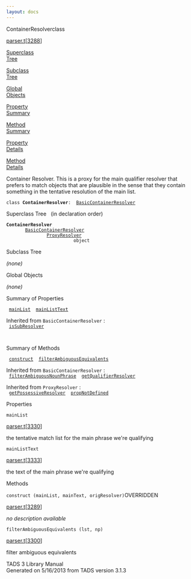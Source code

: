 ```yaml
---
layout: docs
---
```

<span class="title">ContainerResolver</span><span class="type">class</span>

[parser.t](../file/parser.t.html)\[[3288](../source/parser.t.html#3288)\]

[Superclass  
Tree](#_SuperClassTree_)

[Subclass  
Tree](#_SubClassTree_)

[Global  
Objects](#_ObjectSummary_)

[Property  
Summary](#_PropSummary_)

[Method  
Summary](#_MethodSummary_)

[Property  
Details](#_Properties_)

[Method  
Details](#_Methods_)

<div class="fdesc">

Container Resolver. This is a proxy for the main qualifier resolver that
prefers to match objects that are plausible in the sense that they
contain something in the tentative resolution of the main list.

`class `**`ContainerResolver`**` :   `[`BasicContainerResolver`](../object/BasicContainerResolver.html)

</div>

<span id="_SuperClassTree_"></span>

<div class="mjhd">

<span class="hdln">Superclass Tree</span>   (in declaration order)

</div>

**`ContainerResolver`**  
`         `[`BasicContainerResolver`](../object/BasicContainerResolver.html)  
`                 `[`ProxyResolver`](../object/ProxyResolver.html)  
`                         object`  
<span id="_SubClassTree_"></span>

<div class="mjhd">

<span class="hdln">Subclass Tree</span>  

</div>

*(none)* <span id="_ObjectSummary_"></span>

<div class="mjhd">

<span class="hdln">Global Objects</span>  

</div>

*(none)* <span id="_PropSummary_"></span>

<div class="mjhd">

<span class="hdln">Summary of Properties</span>  

</div>

` `[`mainList`](#mainList)`  `[`mainListText`](#mainListText)`  `

Inherited from `BasicContainerResolver` :  
` `[`isSubResolver`](../object/BasicContainerResolver.html#isSubResolver)`  `

` `

<span id="_MethodSummary_"></span>

<div class="mjhd">

<span class="hdln">Summary of Methods</span>  

</div>

` `[`construct`](#construct)`  `[`filterAmbiguousEquivalents`](#filterAmbiguousEquivalents)`  `

Inherited from `BasicContainerResolver` :  
` `[`filterAmbiguousNounPhrase`](../object/BasicContainerResolver.html#filterAmbiguousNounPhrase)`  `[`getQualifierResolver`](../object/BasicContainerResolver.html#getQualifierResolver)`  `

Inherited from `ProxyResolver` :  
` `[`getPossessiveResolver`](../object/ProxyResolver.html#getPossessiveResolver)`  `[`propNotDefined`](../object/ProxyResolver.html#propNotDefined)`  `

<span id="_Properties_"></span>

<div class="mjhd">

<span class="hdln">Properties</span>  

</div>

<span id="mainList"></span>

`mainList`

[parser.t](../file/parser.t.html)\[[3330](../source/parser.t.html#3330)\]

<div class="desc">

the tentative match list for the main phrase we're qualifying

</div>

<span id="mainListText"></span>

`mainListText`

[parser.t](../file/parser.t.html)\[[3333](../source/parser.t.html#3333)\]

<div class="desc">

the text of the main phrase we're qualifying

</div>

<span id="_Methods_"></span>

<div class="mjhd">

<span class="hdln">Methods</span>  

</div>

<span id="construct"></span>

`construct (mainList, mainText, origResolver)`<span class="rem">OVERRIDDEN</span>

[parser.t](../file/parser.t.html)\[[3289](../source/parser.t.html#3289)\]

<div class="desc">

*no description available*

</div>

<span id="filterAmbiguousEquivalents"></span>

`filterAmbiguousEquivalents (lst, np)`

[parser.t](../file/parser.t.html)\[[3300](../source/parser.t.html#3300)\]

<div class="desc">

filter ambiguous equivalents

</div>

<div class="ftr">

TADS 3 Library Manual  
Generated on 5/16/2013 from TADS version 3.1.3

</div>

